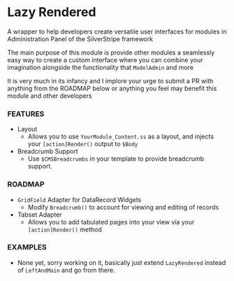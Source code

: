 # Lazy Rendered
A wrapper to help developers create versatile user interfaces for modules in Administration Panel of the SilverStripe framework

The main purpose of this module is provide other modules a seamlessly easy way to create a custom interface where you can combine your imagination alongside the functionality that `ModelAdmin` and more

It is very much in its infancy and I implore your urge to submit a PR with anything from the ROADMAP below or anything you feel may benefit this module and other developers

### FEATURES

- Layout
    - Allows you to use `YourModule_Content.ss` as a layout, and injects your `[action]Render()` output to `$Body`
- Breadcrumb Support
    - Use `$CMSBreadcrumbs` in your template to provide breadcrumb support.

### ROADMAP

- `GridField` Adapter for DataRecord Widgets
    - Modify `Breadcrumb()` to account for viewing and editing of records
- Tabset Adapter
    - Allows you to add tabulated pages into your view via your `[action]Render()` method

### EXAMPLES

- None yet, sorry working on it, basically just extend `LazyRendered` instead of `LeftAndMain` and go from there.
